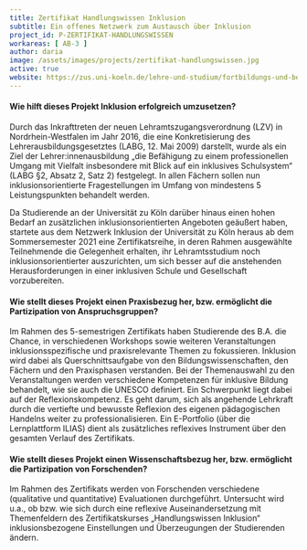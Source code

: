 ```yaml
---
title: Zertifikat Handlungswissen Inklusion
subtitle: Ein offenes Netzwerk zum Austausch über Inklusion
project_id: P-ZERTIFIKAT-HANDLUNGSWISSEN
workareas: [ AB-3 ]
author: daria
image: /assets/images/projects/zertifikat-handlungswissen.jpg
active: true
website: https://zus.uni-koeln.de/lehre-und-studium/fortbildungs-und-beratungsangebote/netzwerk-inklusion/zertifikat
---
```

#### Wie hilft dieses Projekt Inklusion erfolgreich umzusetzen?

Durch das Inkrafttreten der neuen Lehramtszugangsverordnung (LZV) in Nordrhein-Westfalen im Jahr 2016, die eine Konkretisierung des Lehrerausbildungsgesetztes (LABG, 12. Mai 2009) darstellt, wurde als ein Ziel der Lehrer:innenausbildung „die Befähigung zu einem professionellen Umgang mit Vielfalt insbesondere mit Blick auf ein inklusives Schulsystem“ (LABG §2, Absatz 2, Satz 2) festgelegt. In allen Fächern sollen nun inklusionsorientierte Fragestellungen im Umfang von mindestens 5 Leistungspunkten behandelt werden. 

Da Studierende an der Universität zu Köln darüber hinaus einen hohen Bedarf an zusätzlichen inklusionsorientierten Angeboten geäußert haben, startete aus dem Netzwerk Inklusion der Universität zu Köln heraus ab dem Sommersemester 2021 eine Zertifikatsreihe, in deren Rahmen ausgewählte Teilnehmende die Gelegenheit erhalten, ihr Lehramtsstudium noch inklusionsorientierter auszurichten, um sich besser auf die anstehenden Herausforderungen in einer inklusiven Schule und Gesellschaft vorzubereiten.

#### Wie stellt dieses Projekt einen Praxisbezug her, bzw. ermöglicht die Partizipation von Anspruchsgruppen?

Im Rahmen des 5-semestrigen Zertifikats haben Studierende des B.A. die Chance, in verschiedenen Workshops sowie weiteren Veranstaltungen inklusionsspezifische und praxisrelevante Themen zu fokussieren. Inklusion wird dabei als Querschnittsaufgabe von den Bildungswissenschaften, den Fächern und den Praxisphasen verstanden. Bei der Themenauswahl zu den Veranstaltungen werden verschiedene Kompetenzen für inklusive Bildung behandelt, wie sie auch die UNESCO definiert. Ein Schwerpunkt liegt dabei auf der Reflexionskompetenz. Es geht darum, sich als angehende Lehrkraft durch die vertiefte und bewusste Reflexion des eigenen pädagogischen Handelns weiter zu professionalisieren. Ein E-Portfolio (über die Lernplattform ILIAS) dient als zusätzliches reflexives Instrument über den gesamten Verlauf des Zertifikats.

#### Wie stellt dieses Projekt einen Wissenschaftsbezug her, bzw. ermöglicht die Partizipation von Forschenden?

Im Rahmen des Zertifikats werden von Forschenden verschiedene (qualitative und quantitative) Evaluationen durchgeführt. Untersucht wird u.a., ob bzw. wie sich durch eine reflexive Auseinandersetzung mit Themenfeldern des Zertifikatskurses „Handlungswissen Inklusion“ inklusionsbezogene Einstellungen und Überzeugungen der Studierenden ändern.

